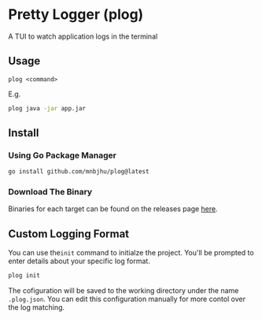 # Pretty Logger (plog)

A TUI to watch application logs in the terminal

## Usage

```
plog <command>
```

E.g.

```bash
plog java -jar app.jar
```

## Install

### Using Go Package Manager

```bash
go install github.com/mnbjhu/plog@latest
```

### Download The Binary

Binaries for each target can be found on the releases page [here](https://github.com/mnbjhu/plog/releases/latest).

## Custom Logging Format

You can use the`init` command to initialze the project.
You'll be prompted to enter details about your specific log format.

```bash
plog init
```

The cofiguration will be saved to the working directory under the name `.plog.json`.
You can edit this configuration manually for more contol over the log matching.
